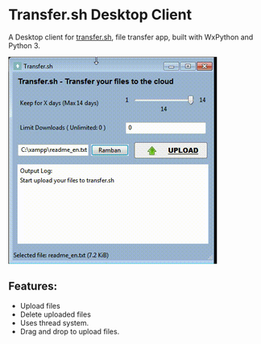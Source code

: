 # Transfer.sh Desktop Client

A Desktop client for [transfer.sh](https://github.com/dutchcoders/transfer.sh), file transfer app, built with WxPython and Python 3.

![Preview image](https://raw.githubusercontent.com/evaleries/transfer.sh-desktop/master/res/demo.gif)

## Features:

- Upload files
- Delete uploaded files
- Uses thread system.
- Drag and drop to upload files.

